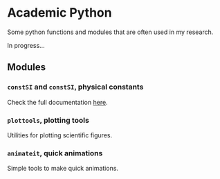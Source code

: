 # Academic Python

Some python functions and modules that are often used in my research.

In progress...

## Modules

### `constSI` and `constSI`, physical constants

Check the full documentation [here](docs/constSI_CGS.md).

### `plottools`, plotting tools

Utilities for plotting scientific figures.

### `animateit`, quick animations

Simple tools to make quick animations.
